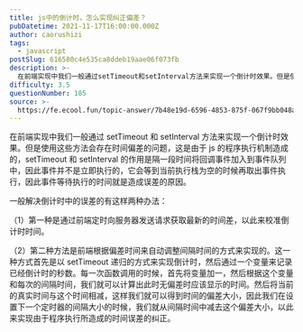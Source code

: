 ```yaml
---
title: js中的倒计时，怎么实现纠正偏差？
pubDatetime: 2021-11-17T16:00:00.000Z
author: caorushizi
tags:
  - javascript
postSlug: 616580c4e535ca8ddeb19aae06f073fb
description: >-
  在前端实现中我们一般通过setTimeout和setInterval方法来实现一个倒计时效果。但是使用这些方法会存在时间偏差的问题，这是由于js的程序执行机制造成的，setTimeout和setInt
difficulty: 3.5
questionNumber: 185
source: >-
  https://fe.ecool.fun/topic-answer/7b48e19d-6596-4853-875f-067f9bb048a8?orderBy=updateTime&order=desc&tagId=10
---
```


在前端实现中我们一般通过 setTimeout 和 setInterval 方法来实现一个倒计时效果。但是使用这些方法会存在时间偏差的问题，这是由于 js 的程序执行机制造成的，setTimeout 和 setInterval 的作用是隔一段时间将回调事件加入到事件队列中，因此事件并不是立即执行的，它会等到当前执行栈为空的时候再取出事件执行，因此事件等待执行的时间就是造成误差的原因。

一般解决倒计时中的误差的有这样两种办法：

（1）第一种是通过前端定时向服务器发送请求获取最新的时间差，以此来校准倒计时时间。

（2）第二种方法是前端根据偏差时间来自动调整间隔时间的方式来实现的。这一种方式首先是以 setTimeout 递归的方式来实现倒计时，然后通过一个变量来记录已经倒计时的秒数。每一次函数调用的时候，首先将变量加一，然后根据这个变量和每次的间隔时间，我们就可以计算出此时无偏差时应该显示的时间。然后将当前的真实时间与这个时间相减，这样我们就可以得到时间的偏差大小，因此我们在设置下一个定时器的间隔大小的时候，我们就从间隔时间中减去这个偏差大小，以此来实现由于程序执行所造成的时间误差的纠正。
